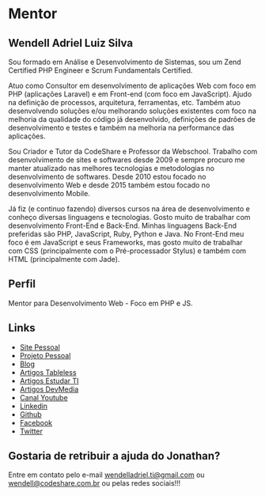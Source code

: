 # Mentor

## Wendell Adriel Luiz Silva

Sou formado em Análise e Desenvolvimento de Sistemas, sou um Zend Certified PHP Engineer e
Scrum Fundamentals Certified.

Atuo como Consultor em desenvolvimento de aplicações Web com foco em PHP (aplicações Laravel) e em
Front-end (com foco em JavaScript). Ajudo na definição de processos, arquitetura, ferramentas, etc.
Também atuo desenvolvendo soluções e/ou melhorando soluções existentes com foco na melhoria da qualidade
do código já desenvolvido, definições de padrões de desenvolvimento e testes e também na melhoria na
performance das aplicações.

Sou Criador e Tutor da CodeShare e Professor da Webschool. Trabalho com desenvolvimento de sites e softwares
desde 2009 e sempre procuro me manter atualizado nas melhores tecnologias e metodologias no desenvolvimento de
softwares. Desde 2010 estou focado no desenvolvimento Web e desde 2015 também estou focado no desenvolvimento Mobile.

Já fiz (e continuo fazendo) diversos cursos na área de desenvolvimento e conheço diversas linguagens e tecnologias.
Gosto muito de trabalhar com desenvolvimento Front-End e Back-End. Minhas linguagens Back-End preferidas são PHP,
JavaScript, Ruby, Python e Java. No Front-End meu foco é em JavaScript e seus Frameworks, mas gosto muito de
trabalhar com CSS (principalmente com o Pré-processador Stylus) e também com HTML (principalmente com Jade).

## Perfil

Mentor para Desenvolvimento Web - Foco em PHP e JS.

## Links

- [Site Pessoal](http://wendelladriel.github.io)
- [Projeto Pessoal](http://codeshare.com.br)
- [Blog](http://education.codeshare.com.br)
- [Artigos Tableless](tableless.com.br/author/wendell_adriel/)
- [Artigos Estudar TI](http://www.estudarti.com.br/author/wendell/)
- [Artigos DevMedia](http://www.devmedia.com.br/space/wendell-adriel-luiz-silva)
- [Canal Youtube](https://www.youtube.com/channel/UCses0spCIjoKs_s0Z1DL6aw)
- [Linkedin](https://br.linkedin.com/in/wendelladrielti/en)
- [Github](https://github.com/WendellAdriel)
- [Facebook](https://facebook.com/wendell.adriel.7)
- [Twitter](https:///twitter.com/wendell_adriel)


## Gostaria de retribuir a ajuda do Jonathan?

Entre em contato pelo e-mail wendelladriel.ti@gmail.com ou wendell@codeshare.com.br ou pelas redes sociais!!!
